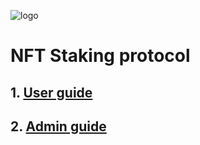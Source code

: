 ![logo](https://github.com/inveker/staking/blob/testnet/docs/images/logo.png) 

# NFT Staking protocol

## 1. [User guide](https://github.com/inveker/staking/blob/testnet/docs/USER_GUIDE.md) 

## 2. [Admin guide](https://github.com/inveker/staking/blob/testnet/docs/ADMIN_GUIDE.md) 
